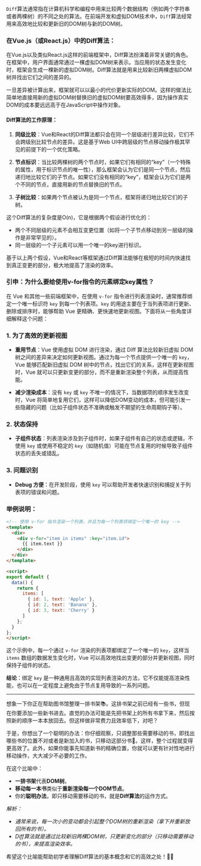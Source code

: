 `Diff`算法通常指在计算机科学和编程中用来比较两个数据结构（例如两个字符串或者两棵树）的不同之处的算法。在前端开发和虚拟DOM技术中，`Diff`算法经常用来高效地比较和更新旧的DOM树与新的DOM树。

### 在Vue.js（或React.js）中的Diff算法：

在Vue.js以及类似React.js这样的前端框架中，Diff算法扮演着非常关键的角色。在框架中，用户界面通常通过一棵虚拟DOM树来表示。当应用的状态发生变化时，框架会生成一棵新的虚拟DOM树。Diff算法就是用来比较新旧两棵虚拟DOM树并找出它们之间的差异的。

一旦差异被计算出来，框架就可以以最小的代价更新实际的DOM。这样的做法比简单地直接用新的虚拟DOM树替换旧的虚拟DOM树要高效得多，因为操作真实DOM的成本要远远高于在JavaScript中操作对象。

#### Diff算法的工作原理：

1. **同级比较**：Vue和React的Diff算法都只会在同一个层级进行差异比较，它们不会跨级别比较节点的差异。这是基于Web UI中跨层级的节点移动操作极其罕见的前提下的一个优化策略。

2. **节点标识**：当比较两棵树的两个节点时，如果它们有相同的“key”（一个特殊的属性，用于标识节点的唯一性），那么框架会认为它们是同一个节点，然后递归地比较它们的子节点。如果它们没有相同的“key”，框架会认为它们是两个不同的节点，直接用新的节点替换旧的节点。

3. **子树比较**：如果两个节点被认为是同一个节点，框架将递归地比较它们的子树。

这个Diff算法的复杂度是O(n)，它是根据两个假设进行优化的：
- 两个不同层级的元素不会相互变更位置（如将一个子节点移动到另一层级的操作是非常罕见的）。
- 同一层级的一个子元素可以用一个唯一的key进行标识。

基于以上两个假设，Vue和React等框架通过Diff算法能够在极短的时间内快速找到真正变更的部分，极大地提高了渲染的效率。


### 引申：为什么要给使用v-for指令的元素绑定key属性？

在 Vue 和其他一些前端框架中，在使用 `v-for` 指令进行列表渲染时，通常推荐绑定一个唯一标识符 `key` 到每一个列表项。`key` 的用途主要在于当列表项进行更新、删除或排序时，能够帮助 Vue 更精确、更快速地更新视图。下面将从一些角度详细解释这个问题：

### **1. 为了高效的更新视图**

- **重用节点**：Vue 使用虚拟 DOM 进行渲染，通过 Diff 算法比较新旧虚拟 DOM 树之间的差异来决定如何更新视图。通过为每一个节点提供一个唯一的 `key`，Vue 能够匹配新旧虚拟 DOM 树中的节点，找出它们的关系，这样在更新视图时，Vue 就可以只更新变更的部分，而不是重新渲染整个列表，从而提高性能。

- **减少渲染成本**：没有 `key` 或 `key` 不唯一的情况下，当数据项的顺序发生改变时，Vue 将简单地复用它们，这样可以降低DOM变动的成本，但可能引发一些隐藏的问题（比如子组件状态不准确或触发不期望的生命周期钩子等）。

### **2. 状态保持**

- **子组件状态**：列表渲染涉及到子组件时，如果子组件有自己的状态或逻辑，不使用 `key` 或使用不稳定的 `key`（如随机值）可能在节点复用的时候导致子组件状态的丢失或错乱。

### **3. 问题识别**

- **Debug 方便**：在开发阶段，使用 `key` 可以帮助开发者快速识别和捕捉关于列表项的错误和问题。

### **举例说明**：

```html
<!-- 使用 v-for 指令渲染一个列表，并且为每一个列表项绑定一个唯一的 key -->
<template>
  <div>
    <div v-for="item in items" :key="item.id">
      {{ item.text }}
    </div>
  </div>
</template>

<script>
export default {
  data() {
    return {
      items: [
        { id: 1, text: 'Apple' },
        { id: 2, text: 'Banana' },
        { id: 3, text: 'Cherry' }
      ]
    };
  }
};
</script>
```

这个示例中，每一个通过 `v-for` 渲染的列表项都绑定了一个唯一的 `key`，这样当 `items` 数组的数据发生变化时，Vue 可以高效地找出变更的部分并更新视图，同时保持子组件的状态。

**结论**：绑定 `key` 是一种通用且高效的实现列表渲染的方法，它不仅能提高渲染性能，也可以在一定程度上避免由于节点复用导致的一系列问题。

***

想象一下你正在帮助图书馆整理一排书架📚。这排书架之前已经有一些书，但现在你要添加一些新书进去。直觉的办法可能是先把书架上的所有书拿下来，然后按照新的顺序一本本放回去。但这样做非常费力且效率低下，对吧？

于是，你想出了一个聪明的办法：你仔细观察，只调整那些需要移动的书，即找出哪些书的位置不对或者是新加入的书，只移动这部分书🧐。这样，整个过程就变得更高效了。此外，如果你能事先知道新书的精确位置，你就可以更有针对性地进行移动操作，大大减少不必要的工作。

在这个比喻中：
- **一排书架**代表**DOM树**。
- **移动每一本书**类似于**重新渲染每一个DOM节点**。
- 你的**聪明办法**，即只移动需要移动的书，就是**Diff算法**的运作方式。

*解析：*
- *通常来说，每一次小的变动都会引起整个DOM树的重新渲染（拿下并重新放回所有的书）。*
- *Diff算法就是通过比较新旧两棵DOM树，只更新变化的部分（只移动需要移动的书），来提高渲染效率。*

希望这个比喻能帮助初学者理解Diff算法的基本概念和它的高效之处！🚀📘